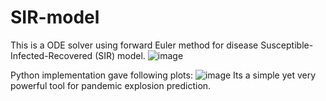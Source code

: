 # SIR-model
This is a ODE solver using forward Euler method for disease Susceptible-Infected-Recovered (SIR) model.
![image](https://user-images.githubusercontent.com/57409254/203447478-60bde302-eab0-4fe4-b83a-d75c719af8f1.png)

Python implementation gave following plots:
![image](https://user-images.githubusercontent.com/57409254/203449221-efa451f2-3e03-45b3-8ccc-6507e6a78444.png)
Its a simple yet very powerful tool for pandemic explosion prediction.
